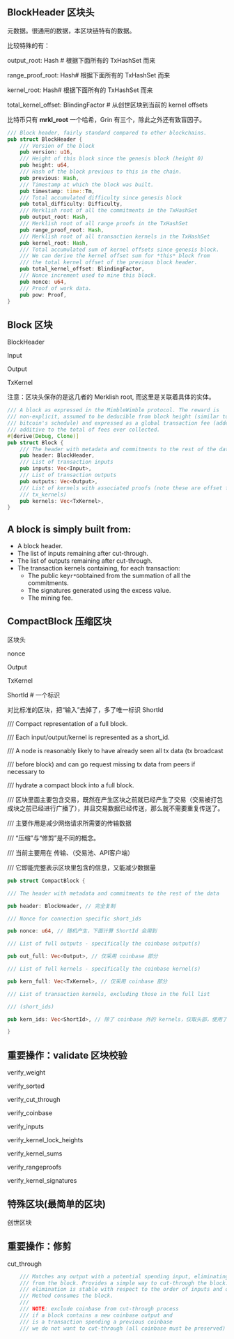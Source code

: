 ## **BlockHeader** 区块头

元数据。很通用的数据，本区块链特有的数据。

比较特殊的有：

output\_root: Hash \# 根据下面所有的 TxHashSet 而来

range\_proof\_root: Hash\# 根据下面所有的 TxHashSet 而来

kernel\_root: Hash\# 根据下面所有的 TxHashSet 而来

total\_kernel\_offset: BlindingFactor \# 从创世区块到当前的 kernel offsets

比特币只有 **mrkl\_root** 一个哈希，Grin 有三个，除此之外还有致盲因子。

```rust
/// Block header, fairly standard compared to other blockchains.
pub struct BlockHeader {
    /// Version of the block
    pub version: u16,
    /// Height of this block since the genesis block (height 0)
    pub height: u64,
    /// Hash of the block previous to this in the chain.
    pub previous: Hash,
    /// Timestamp at which the block was built.
    pub timestamp: time::Tm,
    /// Total accumulated difficulty since genesis block
    pub total_difficulty: Difficulty,
    /// Merklish root of all the commitments in the TxHashSet
    pub output_root: Hash,
    /// Merklish root of all range proofs in the TxHashSet
    pub range_proof_root: Hash,
    /// Merklish root of all transaction kernels in the TxHashSet
    pub kernel_root: Hash,
    /// Total accumulated sum of kernel offsets since genesis block.
    /// We can derive the kernel offset sum for *this* block from
    /// the total kernel offset of the previous block header.
    pub total_kernel_offset: BlindingFactor,
    /// Nonce increment used to mine this block.
    pub nonce: u64,
    /// Proof of work data.
    pub pow: Proof,
}
```

## **Block** 区块

BlockHeader

Input

Output

TxKernel

注意：区块头保存的是这几者的 Merklish root, 而这里是关联着具体的实体。

```rust
/// A block as expressed in the MimbleWimble protocol. The reward is
/// non-explicit, assumed to be deducible from block height (similar to
/// bitcoin's schedule) and expressed as a global transaction fee (added v.H),
/// additive to the total of fees ever collected.
#[derive(Debug, Clone)]
pub struct Block {
    /// The header with metadata and commitments to the rest of the data
    pub header: BlockHeader,
    /// List of transaction inputs
    pub inputs: Vec<Input>,
    /// List of transaction outputs
    pub outputs: Vec<Output>,
    /// List of kernels with associated proofs (note these are offset from
    /// tx_kernels)
    pub kernels: Vec<TxKernel>,
}
```

## A block is simply built from:

* A block header.
* The list of inputs remaining after cut-through.
* The list of outputs remaining after cut-through.
* The transaction kernels containing, for each transaction:
  * The public key`r*G`obtained from the summation of all the commitments.
  * The signatures generated using the excess value.
  * The mining fee.

## **CompactBlock** 压缩区块

区块头

nonce

Output

TxKernel

ShortId \# 一个标识

对比标准的区块，把“输入”去掉了，多了唯一标识 ShortId

/// Compact representation of a full block.

/// Each input/output/kernel is represented as a short\_id.

/// A node is reasonably likely to have already seen all tx data \(tx broadcast

/// before block\) and can go request missing tx data from peers if necessary to

/// hydrate a compact block into a full block.

/// 区块里面主要包含交易，既然在产生区块之前就已经产生了交易（交易被打包成块之前已经进行广播了），并且交易数据已经传送，那么就不需要重复传送了。

/// 主要作用是减少网络请求所需要的传输数据

/// “压缩”与“修剪”是不同的概念。

/// 当前主要用在 传输、（交易池、API客户端）

/// 它即能完整表示区块里包含的信息，又能减少数据量

```rust
pub struct CompactBlock {

/// The header with metadata and commitments to the rest of the data

pub header: BlockHeader, // 完全复制

/// Nonce for connection specific short_ids

pub nonce: u64, // 随机产生，下面计算 ShortId 会用到

/// List of full outputs - specifically the coinbase output(s)

pub out_full: Vec<Output>, // 仅采用 coinbase 部分

/// List of full kernels - specifically the coinbase kernel(s)

pub kern_full: Vec<TxKernel>, // 仅采用 coinbase 部分

/// List of transaction kernels, excluding those in the full list

/// (short_ids)

pub kern_ids: Vec<ShortId>, // 除了 coinbase 外的 kernels，仅取头部，使用了上面的 nonce 进行哈希处理

}
```

## 重要操作：validate 区块校验

verify\_weight

verify\_sorted

verify\_cut\_through

verify\_coinbase

verify\_inputs

verify\_kernel\_lock\_heights

verify\_kernel\_sums

verify\_rangeproofs

verify\_kernel\_signatures

## 特殊区块\(最简单的区块\)

创世区块

## 重要操作：修剪

cut\_through

```rust
    /// Matches any output with a potential spending input, eliminating them
    /// from the block. Provides a simple way to cut-through the block. The
    /// elimination is stable with respect to the order of inputs and outputs.
    /// Method consumes the block.
    ///
    /// NOTE: exclude coinbase from cut-through process
    /// if a block contains a new coinbase output and
    /// is a transaction spending a previous coinbase
    /// we do not want to cut-through (all coinbase must be preserved)
```



